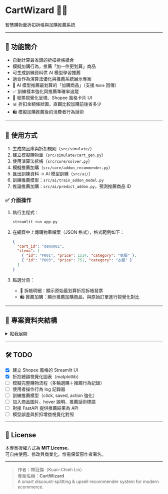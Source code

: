 # CartWizard 🧙‍♂️  
智慧購物車折扣拆帳與加購推薦系統

---

## 🧠 功能簡介
- 自動計算最省錢的折扣拆帳組合
- 模擬加購行為，推薦「加一件更划算」商品
- 可生成訓練資料供 AI 模型學習推薦
- 適合作為演算法優化與推薦系統展示專案
- 🔮 AI 模型推薦最划算的「加購商品」（支援 `None` 回傳）
- ✅ 訓練樣本強化與推薦準確率追蹤
- 🧾 發票視覺化呈現、Shopee 風格卡片 UI
- 📊 折扣金額條狀圖，直觀比較加購前後省多少
- 🛍️ 模擬加購推薦後的消費者行為話術

---

## 🚀 使用方式
1. 生成商品庫與折扣規則（`src/simulate/`）
2. 建立模擬購物車（`src/simulate/cart_gen.py`）
3. 使用演算法拆帳（`src/core/solver.py`）
4. 模擬推薦加購（`src/core/addon_recommender.py`）
5. 匯出訓練資料 → AI 模型訓練（`src/ai/`）
6. 訓練推薦模型：`src/ai/train_addon_model.py`
7. 推論推薦加購：`src/ai/predict_addon.py`，預測推薦商品 ID

### ✅ 介面操作

1. 執行主程式：
   ```bash
   streamlit run app.py
   ```

2. 在網頁中上傳購物車檔案（JSON 格式），格式範例如下：
   ```json
   {
     "cart_id": "demo001",
     "items": [
       { "id": "P001", "price": 1514, "category": "衣服" },
       { "id": "P003", "price": 751, "category": "衣服" }
     ]
   }
   ```

3. 點選分頁：
   - 📑 拆帳明細：顯示原始最划算折扣拆帳發票
   - 🛍️ 推薦加購：顯示推薦加購商品，與原始訂單進行視覺化對比

---

## 📁 專案資料夾結構

<details>
<summary>點我展開</summary>

<br>

```text
CartWizard/
├── app.py                    # Streamlit 主介面程式（Shopee UI）
├── assets/
│   └── style.css             # Shopee 風格樣式表
├── data/                      # ✅ 測試資料與輸出資料
│   ├── carts/                 # 兩千多筆購物車模擬樣本（JSON）
│   ├── results/               # 拆帳結果資料
│   ├── raw/                   # 原始商品庫、折扣規則（JSON/CSV）
│   │   ├── discounts.json
│   │   └── products.json
│   ├── training/              # AI 訓練資料（含模型）
│   ├── carts/                 # 模擬生成的購物車資料
│   └── training/              # AI 訓練資料（X, Y）
│   │   ├── addon_model.txt    # 加購推薦模型
│   │   ├── label2id.json      # 類別對應字典（推薦用）
│   │   ├── X.jsonl            # 拆帳訓練 X
│   │   ├── Y.jsonl            # 拆帳訓練 Y
│   │   ├── X_addon.jsonl      # 加購推薦 X
│   │   └── Y_addon.jsonl      # 加購推薦 Y
│   └── results/               # 拆帳結果輸出（可選）
│ 
├── src/                  # ✅ 所有 Python 程式碼
│   ├── core/             # 核心邏輯：拆帳演算法、加購模擬
│   │   ├── cart.py
│   │   ├── discount.py
│   │   └── solver.py
│   ├── simulate/              # 商品 / 折扣 / 購物車資料模擬器
│   │   ├── product_gen.py
│   │   ├── discount_gen.py
│   │   ├── cart_gen.py
│   │   ├── cart_gen_large.py
│   │   ├── cart_gen_bulk_auto.py
│   │   └── cart_gen_targeted_bulk.py
│   ├── ai/                    # AI 訓練與推論程式
│   │   ├── build_dataset.py
│   │   ├── build_addon_dataset.py
│   │   ├── train_model.py
│   │   ├── train_addon_model.py
│   │   └── predict_addon.py
│   ├── utils/                 # 工具模組（如 io 處理）
│   │   └── io_utils.py（如有）
│   └── test_run_solver.py     # 演算法測試用腳本
│
├── notebooks/                 # 分析與視覺化 Notebook
│   └── addon_analysis.ipynb
│
├── tests/                     # 單元測試（未來可擴充）
│   └── test_solver.py（如有）
├── README.md             # ✅ 專案說明
├── requirements.txt      # 安裝所需套件
├── .gitignore            # 忽略項目
└── LICENSE               # 授權（可選 MIT 或 CC0）
```

</details>

---

## 🛠 TODO

- [x] 建立 Shopee 風格的 Streamlit UI
- [x] 折扣總額視覺化圖表（matplotlib）
- [ ] 模擬完整購物流程（多輪選購＋推薦行為記錄）
- [ ] 使用者操作行為 log 記錄器
- [ ] 訓練推薦模型（click, saved, action 強化）
- [ ] 加入商品圖片、hover 說明、推薦話術標語
- [ ] 對接 FastAPI 提供推薦結果為 API
- [ ] 模型誤差與折扣增益視覺化對照

---

## 📜 License

本專案授權方式為 **MIT License**。  
可自由使用、修改與商業化，惟需保留原作者署名。

---

> 作者：林冠傑（Kuan-Chieh Lin）  
> 專案名稱：**CartWizard**  
> A smart discount-splitting & upsell recommender system for modern ecommerce.